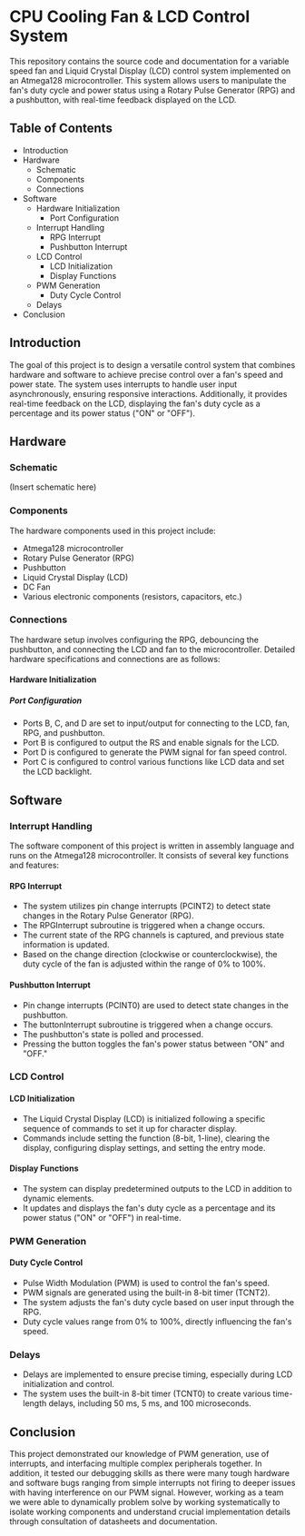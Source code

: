 # CPU Cooling Fan & LCD Control System

This repository contains the source code and documentation for a variable speed fan and Liquid Crystal Display (LCD) control system implemented on an Atmega128 microcontroller. This system allows users to manipulate the fan's duty cycle and power status using a Rotary Pulse Generator (RPG) and a pushbutton, with real-time feedback displayed on the LCD.

## Table of Contents
- Introduction
- Hardware
  - Schematic
  - Components
  - Connections
- Software
  - Hardware Initialization
    - Port Configuration
  - Interrupt Handling
    - RPG Interrupt
    - Pushbutton Interrupt
  - LCD Control
    - LCD Initialization
    - Display Functions
  - PWM Generation
    - Duty Cycle Control
  - Delays
- Conclusion

## Introduction

The goal of this project is to design a versatile control system that combines hardware and software to achieve precise control over a fan's speed and power state. The system uses interrupts to handle user input asynchronously, ensuring responsive interactions. Additionally, it provides real-time feedback on the LCD, displaying the fan's duty cycle as a percentage and its power status ("ON" or "OFF").

## Hardware

### Schematic

(Insert schematic here)

### Components

The hardware components used in this project include:
- Atmega128 microcontroller
- Rotary Pulse Generator (RPG)
- Pushbutton
- Liquid Crystal Display (LCD)
- DC Fan
- Various electronic components (resistors, capacitors, etc.)

### Connections

The hardware setup involves configuring the RPG, debouncing the pushbutton, and connecting the LCD and fan to the microcontroller. Detailed hardware specifications and connections are as follows:

#### Hardware Initialization

##### Port Configuration

- Ports B, C, and D are set to input/output for connecting to the LCD, fan, RPG, and pushbutton.
- Port B is configured to output the RS and enable signals for the LCD.
- Port D is configured to generate the PWM signal for fan speed control.
- Port C is configured to control various functions like LCD data and set the LCD backlight.

## Software

### Interrupt Handling

The software component of this project is written in assembly language and runs on the Atmega128 microcontroller. It consists of several key functions and features:

#### RPG Interrupt

- The system utilizes pin change interrupts (PCINT2) to detect state changes in the Rotary Pulse Generator (RPG).
- The RPGInterrupt subroutine is triggered when a change occurs.
- The current state of the RPG channels is captured, and previous state information is updated.
- Based on the change direction (clockwise or counterclockwise), the duty cycle of the fan is adjusted within the range of 0% to 100%.

#### Pushbutton Interrupt

- Pin change interrupts (PCINT0) are used to detect state changes in the pushbutton.
- The buttonInterrupt subroutine is triggered when a change occurs.
- The pushbutton's state is polled and processed.
- Pressing the button toggles the fan's power status between "ON" and "OFF."

### LCD Control

#### LCD Initialization

- The Liquid Crystal Display (LCD) is initialized following a specific sequence of commands to set it up for character display.
- Commands include setting the function (8-bit, 1-line), clearing the display, configuring display settings, and setting the entry mode.

#### Display Functions

- The system can display predetermined outputs to the LCD in addition to dynamic elements.
- It updates and displays the fan's duty cycle as a percentage and its power status ("ON" or "OFF") in real-time.

### PWM Generation

#### Duty Cycle Control

- Pulse Width Modulation (PWM) is used to control the fan's speed.
- PWM signals are generated using the built-in 8-bit timer (TCNT2).
- The system adjusts the fan's duty cycle based on user input through the RPG.
- Duty cycle values range from 0% to 100%, directly influencing the fan's speed.

### Delays

- Delays are implemented to ensure precise timing, especially during LCD initialization and control.
- The system uses the built-in 8-bit timer (TCNT0) to create various time-length delays, including 50 ms, 5 ms, and 100 microseconds.

## Conclusion

This project demonstrated our knowledge of PWM generation, use of interrupts, and interfacing multiple complex peripherals together. In addition, it tested our debugging skills as there were many tough hardware and software bugs ranging from simple interrupts not firing to deeper issues with having interference on our PWM signal. However, working as a team we were able to dynamically problem solve by working systematically to isolate working components and understand crucial implementation details through consultation of datasheets and documentation.

